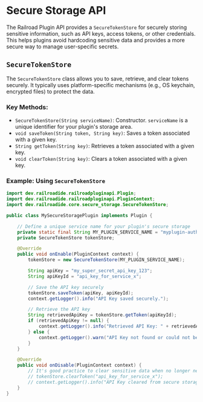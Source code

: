 # Secure Storage API

The Railroad Plugin API provides a `SecureTokenStore` for securely storing sensitive information, such as API keys, access tokens, or other credentials. This helps plugins avoid hardcoding sensitive data and provides a more secure way to manage user-specific secrets.

## `SecureTokenStore`

The `SecureTokenStore` class allows you to save, retrieve, and clear tokens securely. It typically uses platform-specific mechanisms (e.g., OS keychain, encrypted files) to protect the data.

### Key Methods:

- `SecureTokenStore(String serviceName)`: Constructor. `serviceName` is a unique identifier for your plugin's storage area.
- `void saveToken(String token, String key)`: Saves a token associated with a given key.
- `String getToken(String key)`: Retrieves a token associated with a given key.
- `void clearToken(String key)`: Clears a token associated with a given key.

### Example: Using `SecureTokenStore`

```java
import dev.railroadide.railroadpluginapi.Plugin;
import dev.railroadide.railroadpluginapi.PluginContext;
import dev.railroadide.core.secure_storage.SecureTokenStore;

public class MySecureStoragePlugin implements Plugin {

    // Define a unique service name for your plugin's secure storage
    private static final String MY_PLUGIN_SERVICE_NAME = "myplugin-auth";
    private SecureTokenStore tokenStore;

    @Override
    public void onEnable(PluginContext context) {
        tokenStore = new SecureTokenStore(MY_PLUGIN_SERVICE_NAME);

        String apiKey = "my_super_secret_api_key_123";
        String apiKeyId = "api_key_for_service_x";

        // Save the API key securely
        tokenStore.saveToken(apiKey, apiKeyId);
        context.getLogger().info("API Key saved securely.");

        // Retrieve the API key
        String retrievedApiKey = tokenStore.getToken(apiKeyId);
        if (retrievedApiKey != null) {
            context.getLogger().info("Retrieved API Key: " + retrievedApiKey);
        } else {
            context.getLogger().warn("API Key not found or could not be retrieved.");
        }
    }

    @Override
    public void onDisable(PluginContext context) {
        // It's good practice to clear sensitive data when no longer needed (not necessarily in onDisable)
        // tokenStore.clearToken("api_key_for_service_x");
        // context.getLogger().info("API Key cleared from secure storage.");
    }
}
```
